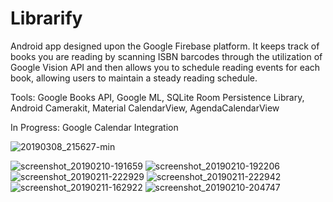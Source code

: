 # Librarify
Android app designed upon the Google Firebase platform. It keeps track of books you are reading by scanning ISBN barcodes through the utilization of Google Vision API and then allows you to schedule reading events for each book, allowing users to maintain a steady reading schedule. 


Tools: Google Books API, Google ML, SQLite Room Persistence Library, Android Camerakit, Material CalendarView, AgendaCalendarView


In Progress: Google Calendar Integration


![20190308_215627-min](https://user-images.githubusercontent.com/30887959/54066980-30e75680-41ee-11e9-8905-7a9ada51ab08.gif)


![screenshot_20190210-191659](https://user-images.githubusercontent.com/30887959/52603463-c1af5a00-2e1b-11e9-98c5-ddeb2a30581a.jpg)
![screenshot_20190210-192206](https://user-images.githubusercontent.com/30887959/52603444-b52b0180-2e1b-11e9-904a-70c70bec6160.jpg)
![screenshot_20190211-222929](https://user-images.githubusercontent.com/30887959/52616277-dc4df700-2e4c-11e9-8f69-3d400d7cf130.jpg)
![screenshot_20190211-222942](https://user-images.githubusercontent.com/30887959/52616296-f5ef3e80-2e4c-11e9-8aed-4f61a7e93723.jpg)
![screenshot_20190211-162922](https://user-images.githubusercontent.com/30887959/52603355-4352b800-2e1b-11e9-8679-0beefd6e34ca.jpg)
![screenshot_20190210-204747](https://user-images.githubusercontent.com/30887959/52603401-79903780-2e1b-11e9-9152-74e7d84fee7d.jpg)





